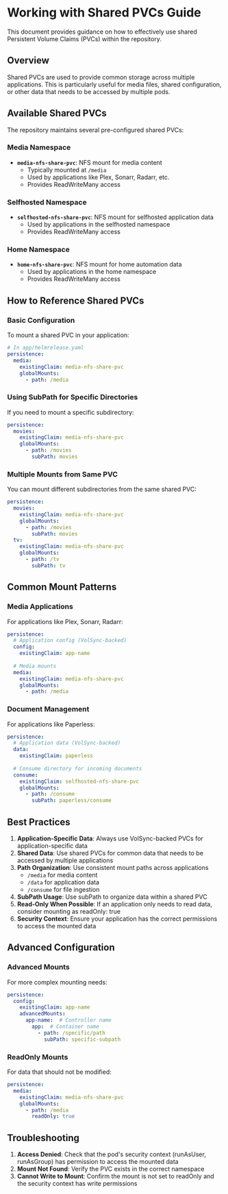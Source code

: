 # Working with Shared PVCs Guide

This document provides guidance on how to effectively use shared Persistent Volume Claims (PVCs) within the repository.

## Overview

Shared PVCs are used to provide common storage across multiple applications. This is particularly useful for media files, shared configuration, or other data that needs to be accessed by multiple pods.

## Available Shared PVCs

The repository maintains several pre-configured shared PVCs:

### Media Namespace

- **`media-nfs-share-pvc`**: NFS mount for media content
  - Typically mounted at `/media`
  - Used by applications like Plex, Sonarr, Radarr, etc.
  - Provides ReadWriteMany access

### Selfhosted Namespace

- **`selfhosted-nfs-share-pvc`**: NFS mount for selfhosted application data
  - Used by applications in the selfhosted namespace
  - Provides ReadWriteMany access

### Home Namespace

- **`home-nfs-share-pvc`**: NFS mount for home automation data
  - Used by applications in the home namespace
  - Provides ReadWriteMany access

## How to Reference Shared PVCs

### Basic Configuration

To mount a shared PVC in your application:

```yaml
# In app/helmrelease.yaml
persistence:
  media:
    existingClaim: media-nfs-share-pvc
    globalMounts:
      - path: /media
```

### Using SubPath for Specific Directories

If you need to mount a specific subdirectory:

```yaml
persistence:
  movies:
    existingClaim: media-nfs-share-pvc
    globalMounts:
      - path: /movies
        subPath: movies
```

### Multiple Mounts from Same PVC

You can mount different subdirectories from the same shared PVC:

```yaml
persistence:
  movies:
    existingClaim: media-nfs-share-pvc
    globalMounts:
      - path: /movies
        subPath: movies
  tv:
    existingClaim: media-nfs-share-pvc
    globalMounts:
      - path: /tv
        subPath: tv
```

## Common Mount Patterns

### Media Applications

For applications like Plex, Sonarr, Radarr:

```yaml
persistence:
  # Application config (VolSync-backed)
  config:
    existingClaim: app-name
  
  # Media mounts
  media:
    existingClaim: media-nfs-share-pvc
    globalMounts:
      - path: /media
```

### Document Management

For applications like Paperless:

```yaml
persistence:
  # Application data (VolSync-backed)
  data:
    existingClaim: paperless
  
  # Consume directory for incoming documents
  consume:
    existingClaim: selfhosted-nfs-share-pvc
    globalMounts:
      - path: /consume
        subPath: paperless/consume
```

## Best Practices

1. **Application-Specific Data**: Always use VolSync-backed PVCs for application-specific data
2. **Shared Data**: Use shared PVCs for common data that needs to be accessed by multiple applications
3. **Path Organization**: Use consistent mount paths across applications
   - `/media` for media content
   - `/data` for application data
   - `/consume` for file ingestion
4. **SubPath Usage**: Use subPath to organize data within a shared PVC
5. **Read-Only When Possible**: If an application only needs to read data, consider mounting as readOnly: true
6. **Security Context**: Ensure your application has the correct permissions to access the mounted data

## Advanced Configuration

### Advanced Mounts

For more complex mounting needs:

```yaml
persistence:
  config:
    existingClaim: app-name
    advancedMounts:
      app-name:  # Controller name
        app:  # Container name
          - path: /specific/path
            subPath: specific-subpath
```

### ReadOnly Mounts

For data that should not be modified:

```yaml
persistence:
  media:
    existingClaim: media-nfs-share-pvc
    globalMounts:
      - path: /media
        readOnly: true
```

## Troubleshooting

1. **Access Denied**: Check that the pod's security context (runAsUser, runAsGroup) has permission to access the mounted data
2. **Mount Not Found**: Verify the PVC exists in the correct namespace
3. **Cannot Write to Mount**: Confirm the mount is not set to readOnly and the security context has write permissions
